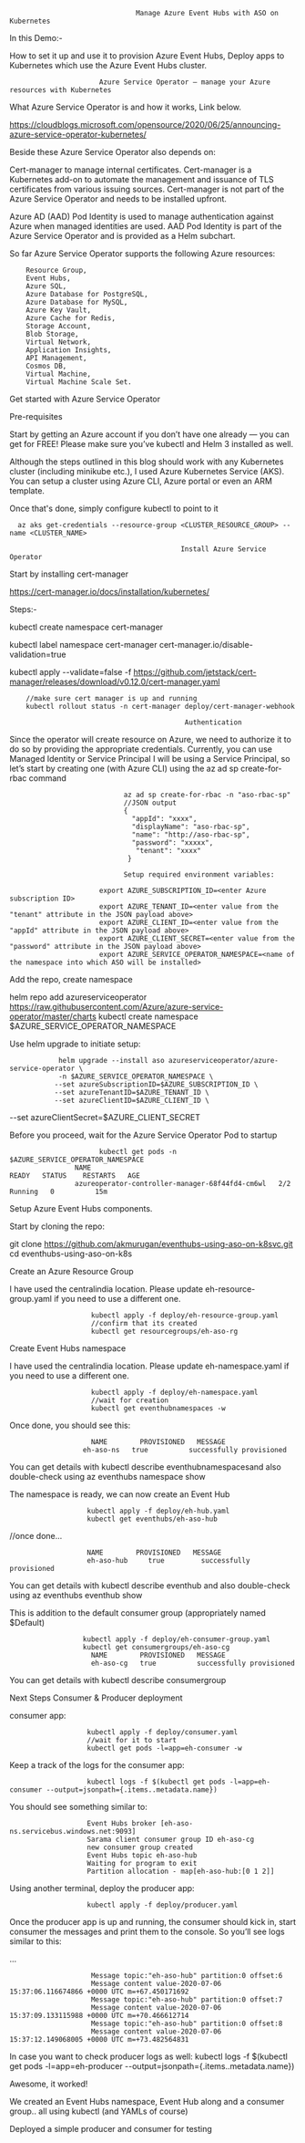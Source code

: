                                    Manage Azure Event Hubs with ASO on Kubernetes
                                                     
                                                     
In this Demo:-

How to set it up and use it to provision Azure Event Hubs,
Deploy apps to Kubernetes which use the Azure Event Hubs cluster.

                          Azure Service Operator — manage your Azure resources with Kubernetes
                                                    
What Azure Service Operator is and how it works, Link below.

https://cloudblogs.microsoft.com/opensource/2020/06/25/announcing-azure-service-operator-kubernetes/

Beside these Azure Service Operator also depends on:

Cert-manager to manage internal certificates.
Cert-manager is a Kubernetes add-on to automate the management and issuance of TLS certificates from various issuing sources.
Cert-manager is not part of the Azure Service Operator and needs to be installed upfront.

Azure AD (AAD) Pod Identity is used to manage authentication against Azure when managed identities are used.
AAD Pod Identity is part of the Azure Service Operator and is provided as a Helm subchart.

So far Azure Service Operator supports the following Azure resources:

        Resource Group,
        Event Hubs,
        Azure SQL,
        Azure Database for PostgreSQL,
        Azure Database for MySQL,
        Azure Key Vault,
        Azure Cache for Redis,
        Storage Account,
        Blob Storage,
        Virtual Network,
        Application Insights,
        API Management,
        Cosmos DB,
        Virtual Machine,
        Virtual Machine Scale Set.

Get started with Azure Service Operator

Pre-requisites

Start by getting an Azure account if you don’t have one already — you can get for FREE! Please make sure you’ve kubectl and Helm 3 installed as well.

Although the steps outlined in this blog should work with any Kubernetes cluster (including minikube etc.), I used Azure Kubernetes Service (AKS). You can setup a cluster using Azure CLI, Azure portal or even an ARM template. 

Once that's done, simply configure kubectl to point to it

      az aks get-credentials --resource-group <CLUSTER_RESOURCE_GROUP> --name <CLUSTER_NAME>
 
                                              Install Azure Service Operator
                                                        
Start by installing cert-manager     

https://cert-manager.io/docs/installation/kubernetes/

Steps:-

kubectl create namespace cert-manager

kubectl label namespace cert-manager cert-manager.io/disable-validation=true

kubectl apply --validate=false -f https://github.com/jetstack/cert-manager/releases/download/v0.12.0/cert-manager.yaml

        //make sure cert manager is up and running
        kubectl rollout status -n cert-manager deploy/cert-manager-webhook

                                               Authentication

Since the operator will create resource on Azure, we need to authorize it to do so by providing the appropriate credentials. Currently, you can use Managed Identity or Service Principal
I will be using a Service Principal, so let’s start by creating one (with Azure CLI) using the az ad sp create-for-rbac command

                                az ad sp create-for-rbac -n "aso-rbac-sp"
                                //JSON output
                                {
                                  "appId": "xxxx",
                                  "displayName": "aso-rbac-sp",
                                  "name": "http://aso-rbac-sp",
                                  "password": "xxxxx",
                                   "tenant": "xxxx"
                                 }
    
                                Setup required environment variables:

                          export AZURE_SUBSCRIPTION_ID=<enter Azure subscription ID>
                          export AZURE_TENANT_ID=<enter value from the "tenant" attribute in the JSON payload above>
                          export AZURE_CLIENT_ID=<enter value from the "appId" attribute in the JSON payload above>
                          export AZURE_CLIENT_SECRET=<enter value from the "password" attribute in the JSON payload above>
                          export AZURE_SERVICE_OPERATOR_NAMESPACE=<name of the namespace into which ASO will be installed>

Add the repo, create namespace

helm repo add azureserviceoperator https://raw.githubusercontent.com/Azure/azure-service-operator/master/charts
kubectl create namespace $AZURE_SERVICE_OPERATOR_NAMESPACE

Use helm upgrade to initiate setup:

                helm upgrade --install aso azureserviceoperator/azure-service-operator \
                -n $AZURE_SERVICE_OPERATOR_NAMESPACE \
               --set azureSubscriptionID=$AZURE_SUBSCRIPTION_ID \
               --set azureTenantID=$AZURE_TENANT_ID \
               --set azureClientID=$AZURE_CLIENT_ID \
--set azureClientSecret=$AZURE_CLIENT_SECRET

Before you proceed, wait for the Azure Service Operator Pod to startup

                          kubectl get pods -n $AZURE_SERVICE_OPERATOR_NAMESPACE
                    NAME                                              READY   STATUS    RESTARTS   AGE
                    azureoperator-controller-manager-68f44fd4-cm6wl   2/2     Running   0          15m

Setup Azure Event Hubs components.

Start by cloning the repo:

git clone https://github.com/akmurugan/eventhubs-using-aso-on-k8svc.git
cd eventhubs-using-aso-on-k8s

Create an Azure Resource Group

I have used the centralindia location. Please update eh-resource-group.yaml if you need to use a different one.

                        kubectl apply -f deploy/eh-resource-group.yaml
                        //confirm that its created
                        kubectl get resourcegroups/eh-aso-rg

Create Event Hubs namespace

I have used the centralindia location. Please update eh-namespace.yaml if you need to use a different one.

                        kubectl apply -f deploy/eh-namespace.yaml
                        //wait for creation
                        kubectl get eventhubnamespaces -w

Once done, you should see this:

                        NAME        PROVISIONED   MESSAGE
                      eh-aso-ns   true          successfully provisioned

You can get details with kubectl describe eventhubnamespacesand also double-check using az eventhubs namespace show

The namespace is ready, we can now create an Event Hub

                       kubectl apply -f deploy/eh-hub.yaml
                       kubectl get eventhubs/eh-aso-hub
//once done...

                       NAME        PROVISIONED   MESSAGE
                       eh-aso-hub     true         successfully provisioned

You can get details with kubectl describe eventhub and also double-check using az eventhubs eventhub show

This is addition to the default consumer group (appropriately named $Default)

                      kubectl apply -f deploy/eh-consumer-group.yaml
                      kubectl get consumergroups/eh-aso-cg
                        NAME        PROVISIONED   MESSAGE
                        eh-aso-cg   true          successfully provisioned

You can get details with kubectl describe consumergroup

Next Steps Consumer & Producer deployment

consumer app:

                       kubectl apply -f deploy/consumer.yaml
                       //wait for it to start
                       kubectl get pods -l=app=eh-consumer -w

Keep a track of the logs for the consumer app:

                       kubectl logs -f $(kubectl get pods -l=app=eh-consumer --output=jsonpath={.items..metadata.name})

You should see something similar to:

                       Event Hubs broker [eh-aso-ns.servicebus.windows.net:9093]
                       Sarama client consumer group ID eh-aso-cg
                       new consumer group created
                       Event Hubs topic eh-aso-hub
                       Waiting for program to exit
                       Partition allocation - map[eh-aso-hub:[0 1 2]]


Using another terminal, deploy the producer app:

                       kubectl apply -f deploy/producer.yaml

Once the producer app is up and running, the consumer should kick in, start consumer the messages and print them to the console. So you’ll see logs similar to this:

...
                        
                        Message topic:"eh-aso-hub" partition:0 offset:6
                        Message content value-2020-07-06 15:37:06.116674866 +0000 UTC m=+67.450171692
                        Message topic:"eh-aso-hub" partition:0 offset:7
                        Message content value-2020-07-06 15:37:09.133115988 +0000 UTC m=+70.466612714
                        Message topic:"eh-aso-hub" partition:0 offset:8
                        Message content value-2020-07-06 15:37:12.149068005 +0000 UTC m=+73.482564831

In case you want to check producer logs as well: kubectl logs -f $(kubectl get pods -l=app=eh-producer --output=jsonpath={.items..metadata.name})

Awesome, it worked!

We created an Event Hubs namespace, Event Hub along and a consumer group.. all using kubectl (and YAMLs of course)

Deployed a simple producer and consumer for testing








